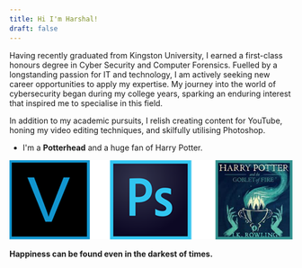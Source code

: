 ```yaml
---
title: Hi I'm Harshal!
draft: false
---
```


Having recently graduated from Kingston University, I earned a first-class honours degree in Cyber Security and Computer Forensics. Fuelled by a longstanding passion for IT and technology, I am actively seeking new career opportunities to apply my expertise. My journey into the world of cybersecurity began during my college years, sparking an enduring interest that inspired me to specialise in this field.

In addition to my academic pursuits, I relish creating content for YouTube, honing my video editing techniques, and skilfully utilising Photoshop.

- I'm a **Potterhead** and a huge fan of Harry Potter.


![](/about/test2.png)

**Happiness can be found even in the darkest of times.**

